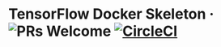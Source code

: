# TensorFlow Docker Skeleton &middot; ![PRs Welcome](https://img.shields.io/badge/PRs-welcome-brightgreen.svg) [![CircleCI](https://circleci.com/gh/tokuda109/tensorflow-docker-skeleton/tree/master.svg?style=svg&circle-token=47409f3138010c606f60e578b53022f8bf22ae07)](https://circleci.com/gh/tokuda109/tensorflow-docker-skeleton/tree/master)
